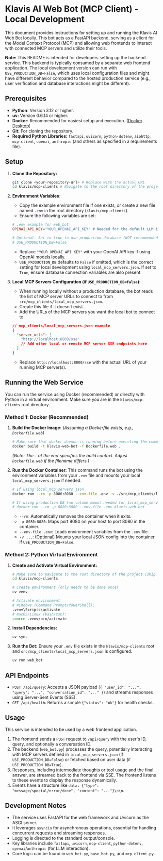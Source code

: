 # Klavis AI Web Bot (MCP Client) - Local Development

This document provides instructions for setting up and running the Klavis AI Web Bot locally. This bot acts as a FastAPI backend, serving as a client for the Model Context Protocol (MCP) and allowing web frontends to interact with connected MCP servers and utilize their tools.

**Note:** This README is intended for developers setting up the backend service. This backend is typically consumed by a separate web frontend application. The local development version can run with `USE_PRODUCTION_DB=False`, which uses local configuration files and might have different behavior compared to the hosted production service (e.g., user verification and database interactions might be different).

## Prerequisites

*   **Python:** Version 3.12 or higher.
*   **uv:** Version 0.6.14 or higher.
*   **Docker:** Recommended for easiest setup and execution. ([Docker Desktop](https://www.docker.com/products/docker-desktop/))
*   **Git:** For cloning the repository.
*   **Required Python Libraries:** `fastapi`, `uvicorn`, `python-dotenv`, `aiohttp`, `mcp-client`, `openai`, `anthropic` (and others as specified in a requirements file).

## Setup

1.  **Clone the Repository:**
    ```bash
    git clone <your-repository-url> # Replace with the actual URL
    cd klavis/mcp-clients # Navigate to the root directory of the project
    ```

2.  **Environment Variables:**
    *   Copy the example environment file if one exists, or create a new file named `.env` in the root directory (`klavis/mcp-clients`).
    *   Ensure the following variables are set:

    ```ini
    # .env example for web_bot
    OPENAI_API_KEY="YOUR_OPENAI_API_KEY" # Needed for the default LLM in local mode

    # Optional: Set to true to use production database (NOT recommended for local dev)
    # USE_PRODUCTION_DB=False 
    ```
    *   Replace `"YOUR_OPENAI_API_KEY"` with your OpenAI API key if using OpenAI models locally.
    *   `USE_PRODUCTION_DB` defaults to `False` if omitted, which is the correct setting for local development using `local_mcp_servers.json`. If set to `True`, ensure database connection variables are also present.

3.  **Local MCP Servers Configuration (if `USE_PRODUCTION_DB=False`):**
    *   When running locally without a production database, the bot reads the list of MCP server URLs to connect to from `src/mcp_clients/local_mcp_servers.json`.
    *   Create this file if it doesn't exist.
    *   Add the URLs of the MCP servers you want the local bot to connect to.

    ```json
    // mcp_clients/local_mcp_servers.json example
    {
      "server_urls": [
        "http://localhost:8000/sse" 
        // Add other local or remote MCP server SSE endpoints here
      ]
    }
    ```
    *   Replace `http://localhost:8000/sse` with the actual URL of your running MCP server(s).

## Running the Web Service

You can run the service using Docker (recommended) or directly with Python in a virtual environment. Make sure you are in the `klavis/mcp-clients` root directory.

### Method 1: Docker (Recommended)

1.  **Build the Docker Image:**
    *(Assuming a Dockerfile exists, e.g., `Dockerfile.web`)*
    ```bash
    # Make sure that docker daemon is running before executing the command
    docker build -t klavis-web-bot -f Dockerfile.web .
    ```
    *(Note: The `.` at the end specifies the build context. Adjust `Dockerfile.web` if the filename differs.)*

2.  **Run the Docker Container:**
    This command runs the bot using the environment variables from your `.env` file and mounts your local `local_mcp_servers.json` if needed.
    ```bash
    # If using local_mcp_servers.json
    docker run --rm -p 8080:8080 --env-file .env -v ./src/mcp_clients/local_mcp_servers.json:/app/src/mcp_clients/local_mcp_servers.json klavis-web-bot

    # If using production DB (no volume mount needed for local_mcp_servers.json)
    # docker run --rm -p 8080:8080 --env-file .env klavis-web-bot 
    ```
    *   `--rm`: Automatically removes the container when it exits.
    *   `-p 8080:8080`: Maps port 8080 on your host to port 8080 in the container.
    *   `--env-file .env`: Loads environment variables from the `.env` file.
    *   `-v ...`: (Optional) Mounts your local JSON config into the container if `USE_PRODUCTION_DB=False`.

### Method 2: Python Virtual Environment

1.  **Create and Activate Virtual Environment:**

    ```bash
    # Make sure to navigate to the root directory of the project (skip if already done)
    cd klavis/mcp-clients
    ```

    ```bash
    # Create environment (only needs to be done once)
    uv venv

    # Activate environment
    # Windows (Command Prompt/PowerShell):
    .venv\Scripts\activate
    # macOS/Linux (bash/zsh):
    source .venv/bin/activate
    ```

2.  **Install Dependencies:**

    ```bash
    uv sync
    ```

3.  **Run the Bot:**
    Ensure your `.env` file exists in the `klavis/mcp-clients` root and `src/mcp_clients/local_mcp_servers.json` is configured.
    ```bash
    uv run web_bot
    ```

## API Endpoints

*   `POST /api/query`: Accepts a JSON payload (`{ "user_id": "...", "query": "...", "conversation_id": "..." }`) and streams responses using Server-Sent Events (SSE).
*   `GET /api/health`: Returns a simple `{"status": "ok"}` for health checks.

## Usage

This service is intended to be used by a web frontend application.

1.  The frontend sends a `POST` request to `/api/query` with the user's ID, query, and optionally a conversation ID.
2.  The backend (`web_bot.py`) processes the query, potentially interacting with MCP servers defined in `local_mcp_servers.json` (if `USE_PRODUCTION_DB=False`) or fetched based on user data (if `USE_PRODUCTION_DB=True`).
3.  Responses, including intermediate thoughts or tool usage and the final answer, are streamed back to the frontend via SSE. The frontend listens to these events to display the response dynamically.
4.  Events have a structure like `data: {"type": "message/special/error/done", "content": "..."}\n\n`.

## Development Notes

*   The service uses FastAPI for the web framework and Uvicorn as the ASGI server.
*   It leverages `asyncio` for asynchronous operations, essential for handling concurrent requests and streaming responses.
*   Logging is directed to the standard output/console.
*   Key libraries include `fastapi`, `uvicorn`, `mcp-client`, `python-dotenv`, `openai`/`anthropic` (for LLM interaction).
*   Core logic can be found in `web_bot.py`, `base_bot.py`, and `mcp_client.py`. 